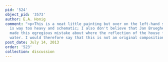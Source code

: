 ```yaml
---
pid: '524'
object_pid: '3573'
author: E.A. Honig
comment: "<p>This is a neat little painting but over on the left-hand side the brushwork
  is way too heavy and schematic; I also don't believe that Jan Brueghel would have
  made this egregious mistake about where the reflection of the house falls in the
  water. I would therefore say that this is not an original composition by Jan Brueghel.</p>"
post_date: July 14, 2013
order: '523'
collection: discussion
---
```

